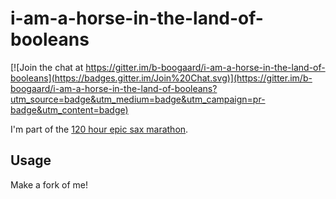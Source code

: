 # i-am-a-horse-in-the-land-of-booleans

[![Join the chat at https://gitter.im/b-boogaard/i-am-a-horse-in-the-land-of-booleans](https://badges.gitter.im/Join%20Chat.svg)](https://gitter.im/b-boogaard/i-am-a-horse-in-the-land-of-booleans?utm_source=badge&utm_medium=badge&utm_campaign=pr-badge&utm_content=badge)

I'm part of the [120 hour epic sax marathon](http://iloveponies.github.com/120-hour-epic-sax-marathon/).

## Usage

Make a fork of me!
